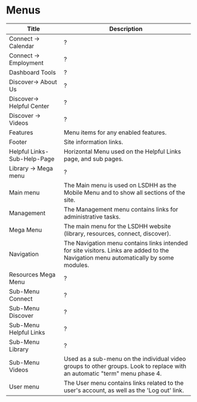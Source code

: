 # Menus

Title |  Description
--------------- | ---------------
Connect -> Calendar                 | ?
Connect -> Employment               | ?	
Dashboard Tools		                | ?
Discover-> About Us		            | ?
Discover-> Helpful Center		    | ?
Discover -> Videos		            | ?
Features                            | Menu items for any enabled features.	
Footer                              | Site information links.
Helpful Links-Sub-Help-Page	        | Horizontal Menu used on the Helpful Links page, and sub pages. 
Library -> Mega menu	            | ?	
Main menu	                        | The Main menu is used on LSDHH as the Mobile Menu and to show all sections of the site.	
Management	                        | The Management menu contains links for administrative tasks.	
Mega Menu	                        | The main menu for the LSDHH website (library, resources, connect, discover).
Navigation	                        | The Navigation menu contains links intended for site visitors. Links are added to the Navigation menu automatically by some modules.	
Resources Mega Menu		            | ?
Sub-Menu Connect	                | ?	
Sub-Menu Discover	                | ?	
Sub-Menu Helpful Links		        | ?
Sub-Menu Library                    | ?		
Sub-Menu Videos	                    | Used as a sub-menu on the individual video groups to other groups. Look to replace with an automatic "term" menu phase 4.	
User menu	                        | The User menu contains links related to the user's account, as well as the 'Log out' link.